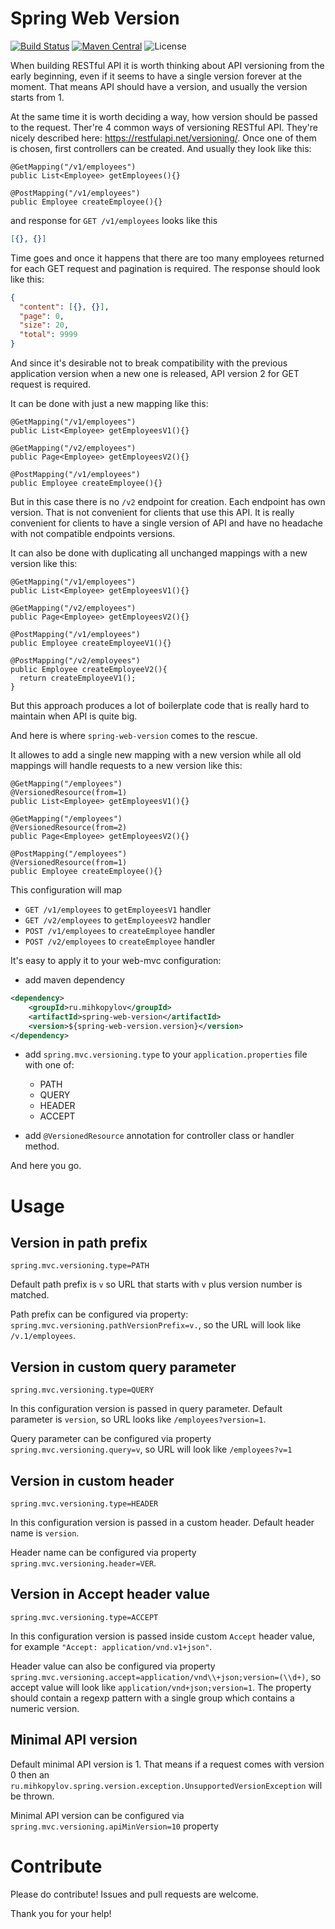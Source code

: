 # Spring Web Version 

[![Build Status](https://travis-ci.com/mih-kopylov/spring-web-version.svg)](https://travis-ci.com/mih-kopylov/spring-web-version)
[![Maven Central](https://img.shields.io/maven-central/v/ru.mihkopylov/spring-web-version.svg?label=Maven%20Central)](https://search.maven.org/search?q=g:%22ru.mihkopylov%22%20AND%20a:%22spring-web-version%22)
![License](https://img.shields.io/github/license/mih-kopylov/spring-web-version)


When building RESTful API it is worth thinking about API versioning from the early beginning, even if it seems to have a single version forever at the moment.
That means API should have a version, and usually the version starts from 1.

At the same time it is worth deciding a way, how version should be passed to the request.
Ther're 4 common ways of versioning RESTful API. They're nicely described here: https://restfulapi.net/versioning/.
Once one of them is chosen, first controllers can be created. And usually they look like this:

```
@GetMapping("/v1/employees")
public List<Employee> getEmployees(){}

@PostMapping("/v1/employees")
public Employee createEmployee(){}
``` 
and response for `GET /v1/employees` looks like this
```json
[{}, {}]
```

Time goes and once it happens that there are too many employees returned for each GET request and pagination is required.
The response should look like this:

```json
{
  "content": [{}, {}],
  "page": 0,
  "size": 20,
  "total": 9999
}
```

And since it's desirable not to break compatibility with the previous application version when a new one is released, API version 2 for GET request is required.

It can be done with just a new mapping like this:
```
@GetMapping("/v1/employees")
public List<Employee> getEmployeesV1(){}

@GetMapping("/v2/employees")
public Page<Employee> getEmployeesV2(){}
                         
@PostMapping("/v1/employees")
public Employee createEmployee(){}
``` 

But in this case there is no `/v2` endpoint for creation. Each endpoint has own version. 
That is not convenient for clients that use this API. 
It is really convenient for clients to have a single version of API and have no headache with not compatible endpoints versions.

It can also be done with duplicating all unchanged mappings with a new version like this:

```
@GetMapping("/v1/employees")
public List<Employee> getEmployeesV1(){}

@GetMapping("/v2/employees")
public Page<Employee> getEmployeesV2(){}
                         
@PostMapping("/v1/employees")
public Employee createEmployeeV1(){}

@PostMapping("/v2/employees")
public Employee createEmployeeV2(){
  return createEmployeeV1();
}
``` 

But this approach produces a lot of boilerplate code that is really hard to maintain when API is quite big.

And here is where `spring-web-version` comes to the rescue.

It allowes to add a single new mapping with a new version while all old mappings will handle requests to a new version like this:

```
@GetMapping("/employees")
@VersionedResource(from=1)
public List<Employee> getEmployeesV1(){}

@GetMapping("/employees")
@VersionedResource(from=2)
public Page<Employee> getEmployeesV2(){}
                         
@PostMapping("/employees")
@VersionedResource(from=1)
public Employee createEmployee(){}
``` 

This configuration will map
* `GET /v1/employees` to `getEmployeesV1` handler
* `GET /v2/employees` to `getEmployeesV2` handler
* `POST /v1/employees` to `createEmployee` handler
* `POST /v2/employees` to `createEmployee` handler


It's easy to apply it to your web-mvc configuration:

* add maven dependency
```xml
<dependency>
    <groupId>ru.mihkopylov</groupId>
    <artifactId>spring-web-version</artifactId>
    <version>${spring-web-version.version}</version>
</dependency>
```

* add `spring.mvc.versioning.type` to your `application.properties` file with one of:
  * PATH
  * QUERY
  * HEADER
  * ACCEPT  
  
* add `@VersionedResource` annotation for controller class or handler method.

And here you go.

# Usage

## Version in path prefix 

`spring.mvc.versioning.type=PATH`

Default path prefix is `v` so URL that starts with `v` plus version number is matched. 

Path prefix can be configured via property: `spring.mvc.versioning.pathVersionPrefix=v.`, so the URL will look like `/v.1/employees`.


## Version in custom query parameter 

`spring.mvc.versioning.type=QUERY`

In this configuration version is passed in query parameter. Default parameter is `version`, so URL looks like `/employees?version=1`.

Query parameter can be configured via property `spring.mvc.versioning.query=v`, so URL will look like `/employees?v=1`

## Version in custom header

`spring.mvc.versioning.type=HEADER`
 
In this configuration version is passed in a custom header. Default header name is `version`. 
 
Header name can be configured via property `spring.mvc.versioning.header=VER`.

## Version in Accept header value 

`spring.mvc.versioning.type=ACCEPT`

In this configuration version is passed inside custom `Accept` header value, for example `"Accept: application/vnd.v1+json"`.

Header value can also be configured via property `spring.mvc.versioning.accept=application/vnd\\+json;version=(\\d+)`, so accept value will look like `application/vnd+json;version=1`.
The property should contain a regexp pattern with a single group which contains a numeric version.

## Minimal API version

Default minimal API version is 1. That means if a request comes with version 0 then an `ru.mihkopylov.spring.version.exception.UnsupportedVersionException` will be thrown.

Minimal API version can be configured via `spring.mvc.versioning.apiMinVersion=10` property

# Contribute

Please do contribute! Issues and pull requests are welcome.

Thank you for your help!